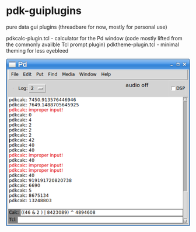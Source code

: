 # pdk-guiplugins
pure data gui plugins (threadbare for now, mostly for personal use)

pdkcalc-plugin.tcl - calculator for the Pd window (code mostly lifted from the commonly availble Tcl prompt plugin)
pdktheme-plugin.tcl - minimal theming for less eyebleed

![pdkcalc](pdkcalcdemo.png)
